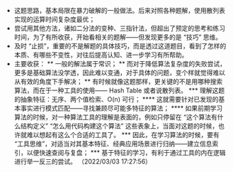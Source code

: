 * 这题思路，基本局限在暴力破解的一般做法。后来对照各种题解，使用散列表实现的运算时间复杂度最优；
* 尝试用其他方法，诸如二分法的变种、三指针法，但超出了预定的思考和练习时间，为了有所收获，开始看相关的题解——但发现更多的是 “技巧” 思维。
* 及时 “止损”，重要的不是解题的具体技巧，而是透过这道题目，看到了怎样的本质、有哪些不变性，对往后提高认知、进一步学习有所帮助。
* 主要收获：
** 一般的解法属于常识；
** 而对于降低算法复杂度的失败尝试，更多是基础算法没学透，因此难以变通，对于具体的问题，变个样就觉得难以从有效的角度下手解决；
** 有时候就像这题那样，更关键的不是用哪种搜索算法，而在于一种工具的使用—— Hash Table 或者说散列表。
*** 理解这题的抽象特征：无序、两个值检索、O(n) 可行；
**** 这就需要针对已发现的基本事实进行模式匹配——寻找兼顾尽可能多特征的算法；
**** 如果前期学习算法的时候，对一种算法工具的理解是表面的，例如只停留在 “这个算法有什么结构定义” “怎么用代码构建这个算法” 这些表象上，当面对这题的时候，也许就难以想起有这么个合适的工具了。
*** 因此，在学习算法的时候，要有 “工具思维”，对适当对其基本特征、经典应用场景进行归纳——建立信息索引，以便快速查阅与复盘；
*** 基于特征的学习，有利于通过工具的内在逻辑进行举一反三的尝试。
（2022/03/03 17:27:56）